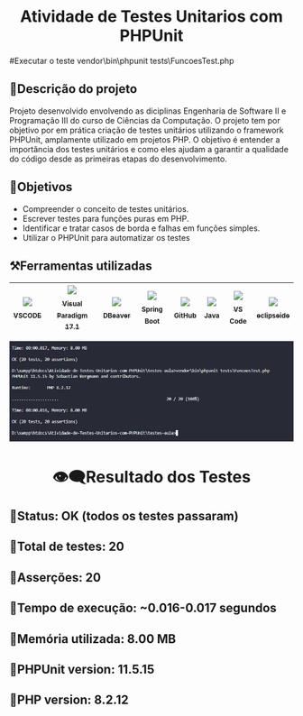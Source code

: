 <h1 texte align="center"> Atividade de Testes Unitarios com PHPUnit</h1>
#Executar o teste
vendor\bin\phpunit tests\FuncoesTest.php

## 🔷Descrição do projeto
<p>Projeto desenvolvido envolvendo as diciplinas Engenharia de Software II e Programação III do curso de Ciências da Computação. O projeto tem por objetivo por em prática criação de testes unitários utilizando o framework PHPUnit, amplamente utilizado em projetos PHP. O objetivo é entender a importância dos testes unitários e como eles ajudam a garantir a qualidade do código desde as primeiras etapas do desenvolvimento.</p>


 ## 🔷Objetivos

 - Compreender o conceito de testes unitários.
 - Escrever testes para funções puras em PHP.
 - Identificar e tratar casos de borda e falhas em funções simples.
 - Utilizar o PHPUnit para automatizar os testes

## ⚒️Ferramentas utilizadas
| [<img src="https://th.bing.com/th/id/ODLS.e9e13dcd-4b12-454e-bfad-161f02abd849?w=32&h=32&qlt=90&pcl=fffffc&o=6&pid=1.2" width=115><br><sub>VSCODE</sub>](https://www.postgresql.org/download/) | [<img src="https://freesoft.ru/storage/images/221/2207/220636/220636_normal.png" width=115><br><sub>Visual Paradigm 17.1</sub>](https://www.visual-paradigm.com/download/community.jsp) | [<img src="https://dbeaver.io/wp-content/uploads/2015/09/beaver-head.png" width=115><br><sub>DBeaver</sub>](https://dbeaver.io) | [<img src="https://upload.wikimedia.org/wikipedia/commons/4/44/Spring_Framework_Logo_2018.svg" width=115><br><sub>Spring Boot</sub>](https://spring.io/projects/spring-boot) | [<img src="https://github.githubassets.com/images/modules/logos_page/GitHub-Mark.png" width=115><br><sub>GitHub</sub>](https://github.com/) | [<img src="https://brandlogos.net/wp-content/uploads/2021/11/java-logo.png" width=115><br><sub>Java</sub>](https://www.oracle.com/java/technologies/javase-downloads.html) | [<img src="https://upload.wikimedia.org/wikipedia/commons/9/9a/Visual_Studio_Code_1.35_icon.svg" width=115><br><sub>VS Code</sub>](https://code.visualstudio.com/) | [<img src="https://th.bing.com/th/id/OIP.J8BxOW4ZXI79Yf2cwu4UOAHaFS?rs=1&pid=ImgDetMain" width=115><br><sub>eclipseide</sub>](https://eclipseide.org/) |
| :---: | :---: | :---: | :---: | :---: | :---: | :---: | :---: |

<p align="center">
<img src="https://github.com/JohnnyMatheus/Atividade-de-Testes-Unitarios-com-PHPUnit/blob/main/image.png"/>
</p>

<h1 texte align="center">👁️‍🗨️Resultado dos Testes</h1>

## 🔸Status: OK (todos os testes passaram)
## 🔸Total de testes: 20
## 🔸Asserções: 20
## 🔸Tempo de execução: ~0.016-0.017 segundos
## 🔸Memória utilizada: 8.00 MB
## 🔸PHPUnit version: 11.5.15
## 🔸PHP version: 8.2.12
